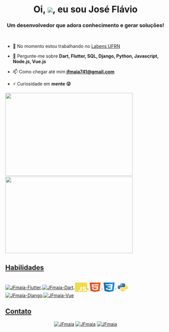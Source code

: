 <h1 align="center">Oi, <img src="https://raw.githubusercontent.com/kaueMarques/kaueMarques/master/hi.gif" width="30px">, eu sou José Flávio </h1>
<h3 align="center">Um desenvolvedor que adora conhecimento e gerar soluções!</h3>

<br>

<article>
  
  - 🔭 No momento estou trabalhando no [Labens UFRN](https://github.com/labens-ufrn)

  - 💬 Pergunte-me sobre **Dart, Flutter, SQL, Django, Python, Javascript, Node.js, Vue.js**

  - 📫 Como chegar até mim **jfmaia741@gmail.com**

  - ⚡ Curiosidade em **mente 😜**
  
</article>

<a href="https://github.com/JFmaia">
<img height="260em" width="400em" src="https://github-readme-stats.vercel.app/api?username=JFmaia&show_icons=true&theme=dark&include_all_commits=true&count_private=true"/>
<img height="240em" width="400em" src="https://github-readme-stats.vercel.app/api/top-langs/?username=JFmaia&layout=compact&langs_count=7&theme=dark"/>


## Habilidades
<div style="display: inline_block"><br>
  <img align="center" alt="JFmaia-Flutter" height="30" width="40" src="https://cdn.jsdelivr.net/gh/devicons/devicon/icons/flutter/flutter-original.svg">
  <img align="center" alt="JFmaia-Dart" height="30" width="40" src="https://cdn.jsdelivr.net/gh/devicons/devicon/icons/dart/dart-original.svg">     
  <img align="center" alt="JFmaia-Js" height="30" width="40" src="https://raw.githubusercontent.com/devicons/devicon/master/icons/javascript/javascript-plain.svg">
  <img align="center" alt="JFmaia-HTML" height="30" width="40" src="https://raw.githubusercontent.com/devicons/devicon/master/icons/html5/html5-original.svg">
  <img align="center" alt="JFmaia-CSS" height="30" width="40" src="https://raw.githubusercontent.com/devicons/devicon/master/icons/css3/css3-original.svg">
  <img align="center" alt="JFmaia-Python" height="30" width="40" src="https://raw.githubusercontent.com/devicons/devicon/master/icons/python/python-original.svg">
  <img align="center" alt="JFmaia-Django" height="30" width="40" src="https://cdn.jsdelivr.net/gh/devicons/devicon/icons/django/django-plain.svg">               
  <img align="center" alt="JFmaia-Vue" height="30" width="40" src="https://cdn.jsdelivr.net/gh/devicons/devicon/icons/vuejs/vuejs-original.svg">  
</div>
  
## Contato
<div>
    <p align="center">
        <a href="mailto:jfmaia741@gmail.com" target="blank"><img align="center" src="https://cdn.jsdelivr.net/npm/simple-icons@3.0.1/icons/gmail.svg" alt="JFmaia" height="20" width="20" /></a>
        <a href="https://www.linkedin.com/in/josé-flávio-da-silva-maia-04b482190/" target="blank"><img align="center" src="https://cdn.jsdelivr.net/npm/simple-icons@3.0.1/icons/linkedin.svg" alt="JFmaia" height="20" width="20" /></a>
        <a href="https://www.instagram.com/jsx_maia/" target="blank"><img align="center" src="https://cdn.jsdelivr.net/npm/simple-icons@3.0.1/icons/instagram.svg" alt="JFmaia" height="20" width="20" /></a>
    </p>
</div>
